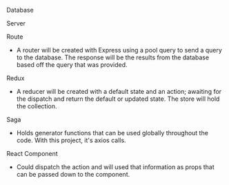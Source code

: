 Database

Server

Route
- A router will be created with Express using a pool query to send a query to the database. The response will be the results from the database based off the query that was provided.

Redux 
- A reducer will be created with a default state and an action; awaiting for the dispatch and return the default or updated state. The store will hold the collection.

Saga
- Holds generator functions that can be used globally throughout the code. With this project, it's axios calls.

React Component
- Could dispatch the action and will used that information as props that can be passed down to the component.
